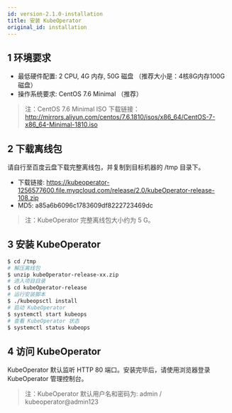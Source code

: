 ```yaml
---
id: version-2.1.0-installation
title: 安装 KubeOperator
original_id: installation
---
```


## 1 环境要求

-  最低硬件配置: 2 CPU, 4G 内存, 50G 磁盘 （推荐大小是：4核8G内存100G磁盘）
-  操作系统要求: CentOS 7.6 Minimal （推荐）

> 注：CentOS 7.6 Minimal ISO 下载链接：http://mirrors.aliyun.com/centos/7.6.1810/isos/x86_64/CentOS-7-x86_64-Minimal-1810.iso

## 2 下载离线包

请自行至百度云盘下载完整离线包，并复制到目标机器的 /tmp 目录下。

-  下载链接: https://kubeoperator-1256577600.file.myqcloud.com/release/2.0/kubeOperator-release-108.zip
-  MD5: a85a6b6096c1783609df8222723469dc

> 注：KubeOperator 完整离线包大小约为 5 G。

## 3 安装 KubeOperator

``` bash
$ cd /tmp
# 解压离线包
$ unzip kubeOperator-release-xx.zip
# 进入项目目录
$ cd kubeOperator-release
# 运行安装脚本
$ ./kubeopsctl install
# 启动 KubeOperator 
$ systemctl start kubeops
# 查看 KubeOperator 状态
$ systemctl status kubeops
```

## 4 访问 KubeOperator

KubeOperator 默认监听 HTTP 80 端口。安装完毕后，请使用浏览器登录 KubeOperator 管理控制台。

> 注：KubeOperator 默认用户名和密码为: admin / kubeoperator@admin123
